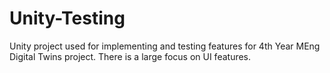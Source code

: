 # Unity-Testing

Unity project used for implementing and testing features for 4th Year MEng Digital Twins project.
There is a large focus on UI features.
